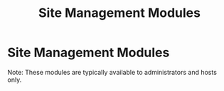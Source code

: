 ﻿---
uid: site-management-modules
locale: en
title: Site Management Modules
dnnversion: 09.02.00
---

# Site Management Modules

Note: These modules are typically available to administrators and hosts only.
